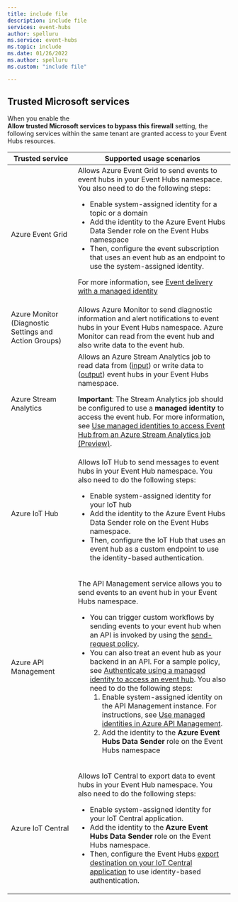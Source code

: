 ```yaml
---
title: include file
description: include file
services: event-hubs
author: spelluru
ms.service: event-hubs
ms.topic: include
ms.date: 01/26/2022
ms.author: spelluru
ms.custom: "include file"

---
```


## Trusted Microsoft services
When you enable the **Allow trusted Microsoft services to bypass this firewall** setting, the following services within the same tenant are granted access to your Event Hubs resources.

| Trusted service | Supported usage scenarios | 
| --------------- | ------------------------- | 
| Azure Event Grid | Allows Azure Event Grid to send events to event hubs in your Event Hubs namespace. You also need to do the following steps: <ul><li>Enable system-assigned identity for a topic or a domain</li><li>Add the identity to the Azure Event Hubs Data Sender role on the Event Hubs namespace</li><li>Then, configure the event subscription that uses an event hub as an endpoint to use the system-assigned identity.</li></ul> <p>For more information, see [Event delivery with a managed identity](../../event-grid/managed-service-identity.md)</p>|
| Azure Monitor (Diagnostic Settings and Action Groups) | Allows Azure Monitor to send diagnostic information and alert notifications to event hubs in your Event Hubs namespace. Azure Monitor can read from the event hub and also write data to the event hub. |
| Azure Stream Analytics | Allows an Azure Stream Analytics job to read data from ([input](../../stream-analytics/stream-analytics-add-inputs.md)) or write data to ([output](../../stream-analytics/event-hubs-output.md)) event hubs in your Event Hubs namespace. <p>**Important**: The Stream Analytics job should be configured to use a **managed identity** to access the event hub. For more information, see [Use managed identities to access Event Hub from an Azure Stream Analytics job (Preview)](../../stream-analytics/event-hubs-managed-identity.md). </p>|
| Azure IoT Hub | Allows IoT Hub to send messages to event hubs in your Event Hub namespace. You also need to do the following steps: <ul><li>Enable system-assigned identity for your IoT hub</li><li>Add the identity to the Azure Event Hubs Data Sender role on the Event Hubs namespace.</li><li>Then, configure the IoT Hub that uses an event hub as a custom endpoint to use the identity-based authentication.</li></ul>
| Azure API Management | <p>The API Management service allows you to send events to an event hub in your Event Hubs namespace.</p> <ul><li>You can trigger custom workflows by sending events to your event hub when an API is invoked by using the [send-request policy](../../api-management/api-management-sample-send-request.md).</li><li>You can also treat an event hub as your backend in an API. For a sample policy, see [Authenticate using a managed identity to access an event hub](https://github.com/Azure/api-management-policy-snippets/blob/master/examples/Authenticate%20using%20Managed%20Identity%20to%20access%20Event%20Hub.xml). You also need to do the following steps:<ol><li>Enable system-assigned identity on the API Management instance. For instructions, see [Use managed identities in Azure API Management](../../api-management/api-management-howto-use-managed-service-identity.md).</li><li>Add the identity to the **Azure Event Hubs Data Sender** role on the Event Hubs namespace</li></ol></li></ul> | 
| Azure IoT Central | <p>Allows IoT Central to export data to event hubs in your Event Hub namespace. You also need to do the following steps:</p><ul><li>Enable system-assigned identity for your IoT Central application.</li><li>Add the identity to the **Azure Event Hubs Data Sender** role on the Event Hubs namespace.</li><li>Then, configure the Event Hubs [export destination on your IoT Central application](../../iot-central/core/howto-export-data.md) to use identity-based authentication.</li>
